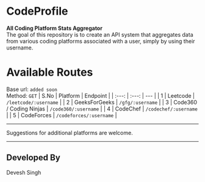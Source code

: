 # CodeProfile

**All Coding Platform Stats Aggregator** \
The goal of this repository is to create an API system that aggregates data from various coding platforms associated with a user, simply by using their username.



# Available Routes
Base url: `added soon` \
Method: `GET`
| S.No | Platform | Endpoint |
| :---: | :---: | --- |
| 1 | Leetcode | `/leetcode/:username` |
| 2 | GeeksForGeeks | `/gfg/:username` |
| 3 | Code360 / Coding Ninjas | `/code360/:username` |
| 4 | CodeChef | `/codechef/:username` |
| 5 | CodeForces | `/codeforces/:username` |


--- 

Suggestions for additional platforms are welcome.

---

## Developed By
Devesh Singh